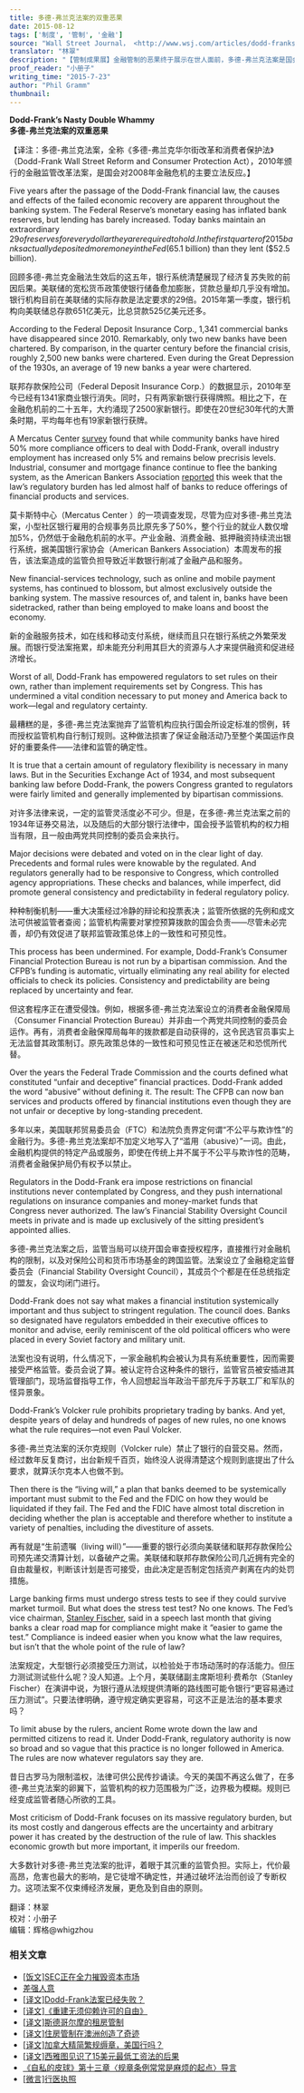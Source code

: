 ```yaml
---
title: 多德-弗兰克法案的双重恶果
date: 2015-08-12
tags: ['制度', '管制', '金融']
source: "Wall Street Journal‎， <http://www.wsj.com/articles/dodd-franks-nasty-double-whammy-1437692851>"
translator: "林翠"
description: "【管制成果展】金融管制的恶果终于展示在世人面前，多德-弗兰克法案是国会对金融危机的主要立法反应，目标之一据说是要避免“大而不倒”的局面，而实际上它正在将小银行排挤出市场，法案唯一的成果，是满足了灾难之际人们期盼镇腹“做点什么”的愿望。"
proof_reader: "小册子"
writing_time: "2015-7-23"
author: "Phil Gramm"
thumbnail:
---
```


**Dodd-Frank’s Nasty Double Whammy**  
**多德-弗兰克法案的双重恶果**

【译注：多德-弗兰克法案，全称《多德-弗兰克华尔街改革和消费者保护法》（Dodd-Frank Wall Street Reform and Consumer Protection Act），2010年颁行的金融监管改革法案，是国会对2008年金融危机的主要立法反应。】

Five years after the passage of the Dodd-Frank financial law, the causes and effects of the failed economic recovery are apparent throughout the banking system. The Federal Reserve’s monetary easing has inflated bank reserves, but lending has barely increased. Today banks maintain an extraordinary $29 of reserves for every dollar they are required to hold. In the first quarter of 2015 banks actually deposited more money in the Fed ($65.1 billion) than they lent ($52.5 billion).

回顾多德-弗兰克金融法生效后的这五年，银行系统清楚展现了经济复苏失败的前因后果。美联储的宽松货币政策使银行储备愈加膨胀，贷款总量却几乎没有增加。银行机构目前在美联储的实际存款是法定要求的29倍。2015年第一季度，银行机构向美联储总存款651亿美元，比总贷款525亿美元还多。

According to the Federal Deposit Insurance Corp., 1,341 commercial banks have disappeared since 2010. Remarkably, only two new banks have been chartered. By comparison, in the quarter century before the financial crisis, roughly 2,500 new banks were chartered. Even during the Great Depression of the 1930s, an average of 19 new banks a year were chartered.

联邦存款保险公司（Federal Deposit Insurance Corp.）的数据显示，2010年至今已经有1341家商业银行消失。同时，只有两家新银行获得牌照。相比之下，在金融危机前的二十五年，大约涌现了2500家新银行。即使在20世纪30年代的大萧条时期，平均每年也有19家新银行获牌。

A Mercatus Center [survey](http://mercatus.org/publication/how-are-small-banks-faring-under-dodd-frank) found that while community banks have hired 50% more compliance officers to deal with Dodd-Frank, overall industry employment has increased only 5% and remains below precrisis levels. Industrial, consumer and mortgage finance continue to flee the banking system, as the American Bankers Association [reported](http://www.aba.com/Tools/Ebulletins/Newsbytes/Pages/NewsBytes-Display.aspx?WebId=d18a8e28-6914-43dd-b354-949fc90ef976&ListId=1897346d-aa69-4732-8600-71c93ee94f1c&ItemID=3356) this week that the law’s regulatory burden has led almost half of banks to reduce offerings of financial products and services.

莫卡斯特中心（Mercatus Center ）的一项调查发现，尽管为应对多德-弗兰克法案，小型社区银行雇用的合规事务员比原先多了50%，整个行业的就业人数仅增加5%，仍然低于金融危机前的水平。产业金融、消费金融、抵押融资持续流出银行系统，据美国银行家协会（American Bankers Association）本周发布的报告，该法案造成的监管负担导致近半数银行削减了金融产品和服务。

New financial-services technology, such as online and mobile payment systems, has continued to blossom, but almost exclusively outside the banking system. The massive resources of, and talent in, banks have been sidetracked, rather than being employed to make loans and boost the economy.

新的金融服务技术，如在线和移动支付系统，继续而且只在银行系统之外繁荣发展。而银行受法案拖累，却未能充分利用其巨大的资源与人才来提供融资和促进经济增长。

Worst of all, Dodd-Frank has empowered regulators to set rules on their own, rather than implement requirements set by Congress. This has undermined a vital condition necessary to put money and America back to work—legal and regulatory certainty.

最糟糕的是，多德-弗兰克法案抛弃了监管机构应执行国会所设定标准的惯例，转而授权监管机构自行制订规则。这种做法损害了保证金融活动乃至整个美国运作良好的重要条件——法律和监管的确定性。

It is true that a certain amount of regulatory flexibility is necessary in many laws. But in the Securities Exchange Act of 1934, and most subsequent banking law before Dodd-Frank, the powers Congress granted to regulators were fairly limited and generally implemented by bipartisan commissions.

对许多法律来说，一定的监管灵活度必不可少。但是，在多德-弗兰克法案之前的1934年证券交易法，以及随后的大部分银行法律中，国会授予监管机构的权力相当有限，且一般由两党共同控制的委员会来执行。

Major decisions were debated and voted on in the clear light of day. Precedents and formal rules were knowable by the regulated. And regulators generally had to be responsive to Congress, which controlled agency appropriations. These checks and balances, while imperfect, did promote general consistency and predictability in federal regulatory policy.

种种制衡机制——重大决策经过冷静的辩论和投票表决；监管所依据的先例和成文法可供被监管者查阅；监管机构需要对掌控预算拨款的国会负责——尽管未必完善，却仍有效促进了联邦监管政策总体上的一致性和可预见性。

This process has been undermined. For example, Dodd-Frank’s Consumer Financial Protection Bureau is not run by a bipartisan commission. And the CFPB’s funding is automatic, virtually eliminating any real ability for elected officials to check its policies. Consistency and predictability are being replaced by uncertainty and fear.

但这套程序正在遭受侵蚀。例如，根据多德-弗兰克法案设立的消费者金融保障局（Consumer Financial Protection Bureau）并非由一个两党共同控制的委员会运作。再有，消费者金融保障局每年的拨款都是自动获得的，这令民选官员事实上无法监督其政策制订。原先政策总体的一致性和可预见性正在被迷茫和恐慌所代替。

Over the years the Federal Trade Commission and the courts defined what constituted “unfair and deceptive” financial practices. Dodd-Frank added the word “abusive” without defining it. The result: The CFPB can now ban services and products offered by financial institutions even though they are not unfair or deceptive by long-standing precedent.

多年以来，美国联邦贸易委员会（FTC）和法院负责界定何谓“不公平与欺诈性”的金融行为。多德-弗兰克法案却不加定义地写入了“滥用（abusive）”一词。由此，金融机构提供的特定产品或服务，即使在传统上并不属于不公平与欺诈性的范畴，消费者金融保护局仍有权予以禁止。

Regulators in the Dodd-Frank era impose restrictions on financial institutions never contemplated by Congress, and they push international regulations on insurance companies and money-market funds that Congress never authorized. The law’s Financial Stability Oversight Council meets in private and is made up exclusively of the sitting president’s appointed allies.

多德-弗兰克法案之后，监管当局可以绕开国会审查授权程序，直接推行对金融机构的限制，以及对保险公司和货币市场基金的跨国监管。法案设立了金融稳定监督委员会（Financial Stability Oversight Council），其成员个个都是在任总统指定的盟友，会议均闭门进行。

Dodd-Frank does not say what makes a financial institution systemically important and thus subject to stringent regulation. The council does. Banks so designated have regulators embedded in their executive offices to monitor and advise, eerily reminiscent of the old political officers who were placed in every Soviet factory and military unit.

法案也没有说明，什么情况下，一家金融机构会被认为具有系统重要性，因而需要接受严格监管。委员会说了算。被认定符合这种条件的银行，监管官员被安插进其管理部门，现场监督指导工作，令人回想起当年政治干部充斥于苏联工厂和军队的怪异景象。

Dodd-Frank’s Volcker rule prohibits proprietary trading by banks. And yet, despite years of delay and hundreds of pages of new rules, no one knows what the rule requires—not even Paul Volcker.

多德-弗兰克法案的沃尔克规则（Volcker rule）禁止了银行的自营交易。然而，经过数年反复商讨，出台新规千百页，始终没人说得清楚这个规则到底提出了什么要求，就算沃尔克本人也做不到。

Then there is the “living will,” a plan that banks deemed to be systemically important must submit to the Fed and the FDIC on how they would be liquidated if they fail. The Fed and the FDIC have almost total discretion in deciding whether the plan is acceptable and therefore whether to institute a variety of penalties, including the divestiture of assets.

再有就是“生前遗嘱（living will）”——重要的银行必须向美联储和联邦存款保险公司预先递交清算计划，以备破产之需。美联储和联邦存款保险公司几近拥有完全的自由裁量权，判断该计划是否可接受，由此决定是否制定包括资产剥离在内的处罚措施。

Large banking firms must undergo stress tests to see if they could survive market turmoil. But what does the stress test test? No one knows. The Fed’s vice chairman, [Stanley Fischer](http://topics.wsj.com/person/F/Stanley-Fischer/6595), said in a speech last month that giving banks a clear road map for compliance might make it “easier to game the test.” Compliance is indeed easier when you know what the law requires, but isn’t that the whole point of the rule of law?

法案规定，大型银行必须接受压力测试，以检验处于市场动荡时的存活能力。但压力测试测试些什么呢？没人知道。上个月，美联储副主席斯坦利·费希尔（Stanley Fischer）在演讲中说，为银行遵从法规提供清晰的路线图可能令银行“更容易通过压力测试”。只要法律明确，遵守规定确实更容易，可这不正是法治的基本要求吗？

To limit abuse by the rulers, ancient Rome wrote down the law and permitted citizens to read it. Under Dodd-Frank, regulatory authority is now so broad and so vague that this practice is no longer followed in America. The rules are now whatever regulators say they are.

昔日古罗马为限制滥权，法律可供公民传抄诵读。今天的美国不再这么做了，在多德-弗兰克法案的卵翼下，监管机构的权力范围极为广泛，边界极为模糊。规则已经变成监管者随心所欲的工具。

Most criticism of Dodd-Frank focuses on its massive regulatory burden, but its most costly and dangerous effects are the uncertainty and arbitrary power it has created by the destruction of the rule of law. This shackles economic growth but more important, it imperils our freedom.

大多数针对多德-弗兰克法案的批评，着眼于其沉重的监管负担。实际上，代价最高昂，危害也最大的影响，是它徒增不确定性，并通过破坏法治而创设了专断权力。这项法案不仅束缚经济发展，更危及到自由的原则。


翻译：林翠  
校对：小册子  
编辑：辉格@whigzhou


### 相关文章

* [[饭文]SEC正在全力摧毁资本市场](https://headsalon.org/archives/4279.html "[饭文]SEC正在全力摧毁资本市场")
* [差强人意](https://headsalon.org/archives/7129.html "差强人意")
* [[译文]Dodd-Frank法案已经失败？](https://headsalon.org/archives/6449.html "[译文]Dodd-Frank法案已经失败？")
* [[译文]《重建无须仰赖许可的自由》](https://headsalon.org/archives/6290.html "[译文]《重建无须仰赖许可的自由》")
* [[译文]斯德哥尔摩的租房管制](https://headsalon.org/archives/5805.html "[译文]斯德哥尔摩的租房管制")
* [[译文]住房管制在澳洲创造了奇迹](https://headsalon.org/archives/5772.html "[译文]住房管制在澳洲创造了奇迹")
* [[译文]加拿大精简繁规缛章，美国行吗？](https://headsalon.org/archives/5756.html "[译文]加拿大精简繁规缛章，美国行吗？")
* [[译文]西雅图见识了15美元最低工资法的后果](https://headsalon.org/archives/5714.html "[译文]西雅图见识了15美元最低工资法的后果")
* [《自私的皮球》第十三章〈规章条例常常是麻烦的起点〉导言](https://headsalon.org/archives/5101.html "《自私的皮球》第十三章〈规章条例常常是麻烦的起点〉导言")
* [[微言]行医执照](https://headsalon.org/archives/4497.html "[微言]行医执照")
